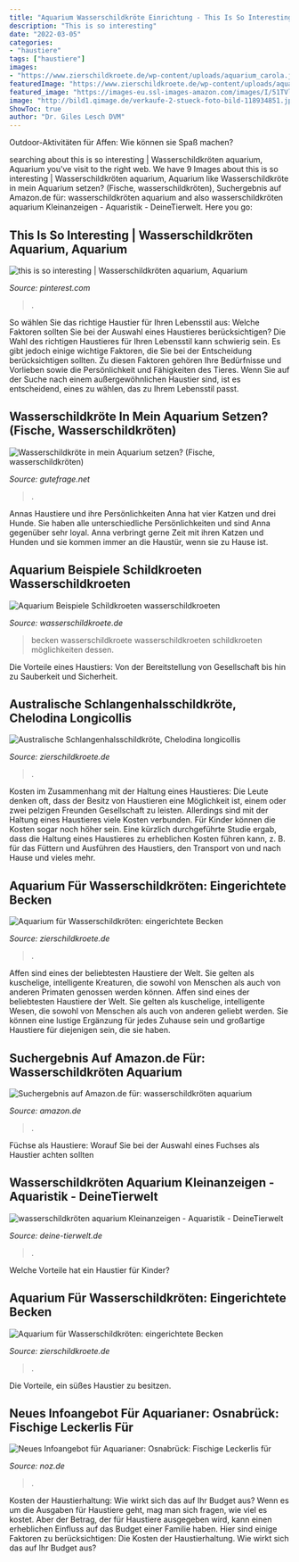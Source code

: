 ```yaml
---
title: "Aquarium Wasserschildkröte Einrichtung - This Is So Interesting"
description: "This is so interesting"
date: "2022-03-05"
categories:
- "haustiere"
tags: ["haustiere"]
images:
- "https://www.zierschildkroete.de/wp-content/uploads/aquarium_carola.jpg"
featuredImage: "https://www.zierschildkroete.de/wp-content/uploads/aquarium_carola.jpg"
featured_image: "https://images-eu.ssl-images-amazon.com/images/I/51TVljbkuvL._AC_US218_.jpg"
image: "http://bild1.qimage.de/verkaufe-2-stueck-foto-bild-118934851.jpg"
ShowToc: true
author: "Dr. Giles Lesch DVM"
---
```



Outdoor-Aktivitäten für Affen: Wie können sie Spaß machen?

	

		
searching about this is so interesting | Wasserschildkröten aquarium, Aquarium you've visit to the right web. We have 9 Images about this is so interesting | Wasserschildkröten aquarium, Aquarium like Wasserschildkröte in mein Aquarium setzen? (Fische, wasserschildkröten), Suchergebnis auf Amazon.de für: wasserschildkröten aquarium and also wasserschildkröten aquarium Kleinanzeigen - Aquaristik - DeineTierwelt. Here you go:
		
    
## This Is So Interesting | Wasserschildkröten Aquarium, Aquarium

<img loading=lazy src="https://i.pinimg.com/originals/29/12/8d/29128d3537e00e2943b7f3304b27620b.jpg" onerror="this.onerror=null;this.src='https://tse1.mm.bing.net/th?id=OIP.RpCP6XRCFDsq1AfLTG16xwHaHa&amp;pid=15.1';" alt="this is so interesting | Wasserschildkröten aquarium, Aquarium">

_Source: pinterest.com_

>. 

	

So wählen Sie das richtige Haustier für Ihren Lebensstil aus: Welche Faktoren sollten Sie bei der Auswahl eines Haustieres berücksichtigen?
Die Wahl des richtigen Haustieres für Ihren Lebensstil kann schwierig sein. Es gibt jedoch einige wichtige Faktoren, die Sie bei der Entscheidung berücksichtigen sollten. Zu diesen Faktoren gehören Ihre Bedürfnisse und Vorlieben sowie die Persönlichkeit und Fähigkeiten des Tieres. Wenn Sie auf der Suche nach einem außergewöhnlichen Haustier sind, ist es entscheidend, eines zu wählen, das zu Ihrem Lebensstil passt.

    
## Wasserschildkröte In Mein Aquarium Setzen? (Fische, Wasserschildkröten)

<img loading=lazy src="https://images.gutefrage.net/media/fragen/bilder/wasserschildkroete-in-mein-aquarium-setzen/0_original.jpg?v=1456767347000" onerror="this.onerror=null;this.src='https://tse2.mm.bing.net/th?id=OIP.mJtKsaZx0maGs8LHp_QCawHaFj&amp;pid=15.1';" alt="Wasserschildkröte in mein Aquarium setzen? (Fische, wasserschildkröten)">

_Source: gutefrage.net_

>. 

	

Annas Haustiere und ihre Persönlichkeiten
Anna hat vier Katzen und drei Hunde. Sie haben alle unterschiedliche Persönlichkeiten und sind Anna gegenüber sehr loyal. Anna verbringt gerne Zeit mit ihren Katzen und Hunden und sie kommen immer an die Haustür, wenn sie zu Hause ist.

    
## Aquarium Beispiele Schildkroeten Wasserschildkroeten

<img loading=lazy src="http://www.wasserschildkroete.de/Grafik/Schidkroeten Keller/15.jpg" onerror="this.onerror=null;this.src='https://tse2.mm.bing.net/th?id=OIP.uV69LKL1uIAMi9fgTg0vrQHaFj&amp;pid=15.1';" alt="Aquarium Beispiele Schildkroeten wasserschildkroeten">

_Source: wasserschildkroete.de_

>becken wasserschildkroete wasserschildkroeten schildkroeten möglichkeiten dessen. 

	

Die Vorteile eines Haustiers: Von der Bereitstellung von Gesellschaft bis hin zu Sauberkeit und Sicherheit.

    
## Australische Schlangenhalsschildkröte, Chelodina Longicollis

<img loading=lazy src="https://www.zierschildkroete.de/wp-content/uploads/Chelodina-longicollis-1-2048x1536.jpg?v=1601741734" onerror="this.onerror=null;this.src='https://tse3.mm.bing.net/th?id=OIP.J0mYEPnyjfT1Ra3DW47MuQHaFj&amp;pid=15.1';" alt="Australische Schlangenhalsschildkröte, Chelodina longicollis">

_Source: zierschildkroete.de_

>. 

	

Kosten im Zusammenhang mit der Haltung eines Haustieres:
Die Leute denken oft, dass der Besitz von Haustieren eine Möglichkeit ist, einem oder zwei pelzigen Freunden Gesellschaft zu leisten. Allerdings sind mit der Haltung eines Haustieres viele Kosten verbunden. Für Kinder können die Kosten sogar noch höher sein. Eine kürzlich durchgeführte Studie ergab, dass die Haltung eines Haustieres zu erheblichen Kosten führen kann, z. B. für das Füttern und Ausführen des Haustiers, den Transport von und nach Hause und vieles mehr.

    
## Aquarium Für Wasserschildkröten: Eingerichtete Becken

<img loading=lazy src="https://www.zierschildkroete.de/wp-content/uploads/aquarium_carola.jpg" onerror="this.onerror=null;this.src='https://tse1.mm.bing.net/th?id=OIP.-nsmBNNLqMnKf9qOE60pIAHaDx&amp;pid=15.1';" alt="Aquarium für Wasserschildkröten: eingerichtete Becken">

_Source: zierschildkroete.de_

>. 

	

Affen sind eines der beliebtesten Haustiere der Welt. Sie gelten als kuschelige, intelligente Kreaturen, die sowohl von Menschen als auch von anderen Primaten genossen werden können.
Affen sind eines der beliebtesten Haustiere der Welt. Sie gelten als kuschelige, intelligente Wesen, die sowohl von Menschen als auch von anderen geliebt werden. Sie können eine lustige Ergänzung für jedes Zuhause sein und großartige Haustiere für diejenigen sein, die sie haben.

    
## Suchergebnis Auf Amazon.de Für: Wasserschildkröten Aquarium

<img loading=lazy src="https://images-eu.ssl-images-amazon.com/images/I/51TVljbkuvL._AC_US218_.jpg" onerror="this.onerror=null;this.src='https://tse3.mm.bing.net/th?id=OIP.Hrd1P0nXfdi7IghmrDdacQAAAA&amp;pid=15.1';" alt="Suchergebnis auf Amazon.de für: wasserschildkröten aquarium">

_Source: amazon.de_

>. 

	

Füchse als Haustiere: Worauf Sie bei der Auswahl eines Fuchses als Haustier achten sollten

    
## Wasserschildkröten Aquarium Kleinanzeigen - Aquaristik - DeineTierwelt

<img loading=lazy src="http://bild1.qimage.de/verkaufe-2-stueck-foto-bild-118934851.jpg" onerror="this.onerror=null;this.src='https://tse2.mm.bing.net/th?id=OIP.Zezl7ILnMJ4q9295hny88gHaFj&amp;pid=15.1';" alt="wasserschildkröten aquarium Kleinanzeigen - Aquaristik - DeineTierwelt">

_Source: deine-tierwelt.de_

>. 

	

Welche Vorteile hat ein Haustier für Kinder?

    
## Aquarium Für Wasserschildkröten: Eingerichtete Becken

<img loading=lazy src="https://www.zierschildkroete.de/wp-content/uploads/wasserschildkroetenaquarium-tropfenschildkroeten-800x399.jpg" onerror="this.onerror=null;this.src='https://tse3.mm.bing.net/th?id=OIP.jg6Kmf3XeDAyqU9vJxNZ6AHaDs&amp;pid=15.1';" alt="Aquarium für Wasserschildkröten: eingerichtete Becken">

_Source: zierschildkroete.de_

>. 

	

Die Vorteile, ein süßes Haustier zu besitzen.

    
## Neues Infoangebot Für Aquarianer: Osnabrück: Fischige Leckerlis Für

<img loading=lazy src="https://www.noz-cdn.de/media/2014/06/19/zoo-wasserschildkroete_fuhalf.jpg" onerror="this.onerror=null;this.src='https://tse2.mm.bing.net/th?id=OIP.NAZbeOL_C-W1csGEhvRwkwHaEK&amp;pid=15.1';" alt="Neues Infoangebot für Aquarianer: Osnabrück: Fischige Leckerlis für">

_Source: noz.de_

>. 

	

Kosten der Haustierhaltung: Wie wirkt sich das auf Ihr Budget aus?
Wenn es um die Ausgaben für Haustiere geht, mag man sich fragen, wie viel es kostet. Aber der Betrag, der für Haustiere ausgegeben wird, kann einen erheblichen Einfluss auf das Budget einer Familie haben. Hier sind einige Faktoren zu berücksichtigen:
Die Kosten der Haustierhaltung. Wie wirkt sich das auf Ihr Budget aus?

